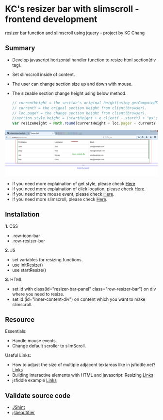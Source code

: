 # KC's resizer bar with slimscroll - frontend development
resizer bar function and slimscroll using jquery - project by KC Chang

## Summary
- Develop javascript horizontal handler function to resize html section(div tag).
- Set slimscroll inside of content.
- The user can change section size up and down with mouse.
- The sizeable section change height using below method.

  ```javascript
  // currentHeight = the section's original height(using getComputedStyle).
  // currentY = the orignal section height from client(browser).
  // loc.pageY = the change section height from client(browser).
  //section.style.height = (startHeight + e.clientY - startY) + "px";
  var resizeHeight = Math.round(currentHeight + loc.pageY - currentY - 16);
  ```

![resizer bar with slimscroll](resizer-bar.png)

- If you need more explaination of get style, please check [Here](http://www.w3schools.com/jsref/jsref_getcomputedstyle.asp)
- If you need more explaination of click location, please check [Here](http://felixblog.tistory.com/50).
- If you need more mouse event, please check [Here](https://developer.mozilla.org/en-US/docs/Web/Events/click).
- If you need more slimscroll, please check [Here](http://rocha.la/jQuery-slimScroll).

## Installation
**1**. CSS
- .row-icon-bar
- .row-resizer-bar

**2**. JS
- set variables for resizing functions.
- use initResize()
- use startResize()

**3**. HTML
- set id with class(id="resizer-bar-panel" class="row-resizer-bar") on div where you need to resize.
- set id (id="inner-content-div") on content which you want to make slimscroll.

## Resource
Essentials:
- Handle mouse events.
- Change default scroller to slimScroll.

Useful Links:
- How to adjust the size of multiple adjacent textareas like in jsfiddle.net? [Links](http://stackoverflow.com/questions/8819328/how-to-adjust-the-size-of-multiple-adjacent-textareas-like-in-jsfiddle-net)
- Building interactive elements with HTML and javascript: Resizing [Links](https://blog.codezero.xyz/building-interactive-elements-with-html-and-javascript-resizing/)
- jsfiddle example [Links](http://jsfiddle.net/3jMQD/)

## Validate source code
- [JShint](http://jshint.com/)
- [jsbeautifier](http://jsbeautifier.org/)
